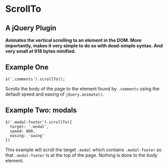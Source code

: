 # ScrollTo
## A jQuery Plugin

**Animates the vertical scrolling to an element in the DOM.  More importantly, makes it very simple to do so with dead-simple syntax.  And very small at 918 bytes minified.**

## Example One

    $('.comments').scrollTo();
    
Scrolls the body of the page to the element found by `.comments` using the default speed and easing of `jQuery.animate()`.

## Example Two: modals

    $('.modal-footer').scrollTo({
      target: '.modal',
      speed: 800,
      easing: 'swing'
    })

This example will scroll the target `.modal` which contains `.modal-footer` so that `.modal-footer` is at the top of the page.  Nothing is done to the body element.
